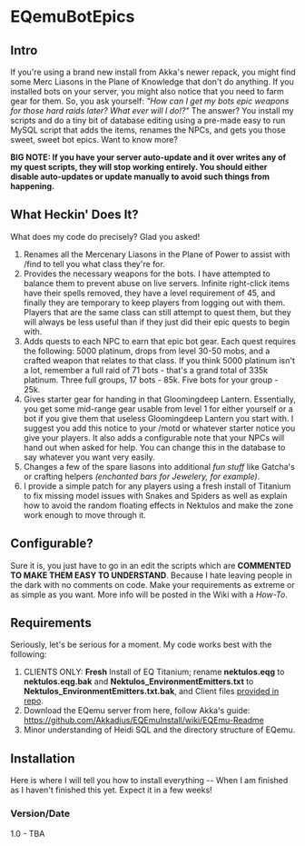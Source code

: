 # EQemuBotEpics

## Intro
If you're using a brand new install from Akka's newer repack, you might find some Merc Liasons in the Plane of Knowledge that don't do anything. If you installed bots on your server, you might also notice that you need to farm gear for them. So, you ask yourself: *"How can I get my bots epic weapons for those hard raids later? What ever will I do!?"*
The answer? You install my scripts and do a tiny bit of database editing using a pre-made easy to run MySQL script that adds the items, renames the NPCs, and gets you those sweet, sweet bot epics. Want to know more?

**BIG NOTE: If you have your server auto-update and it over writes any of my quest scripts, they will stop working entirely. You should either disable auto-updates or update manually to avoid such things from happening.**

## What Heckin' Does It?
What does my code do precisely? Glad you asked!
1. Renames all the Mercenary Liasons in the Plane of Power to assist with /find to tell you what class they're for.
2. Provides the necessary weapons for the bots. I have attempted to balance them to prevent abuse on live servers. Infinite right-click items have their spells removed, they have a level requirement of 45, and finally they are temporary to keep players from logging out with them. Players that are the same class can still attempt to quest them, but they will always be less useful than if they just did their epic quests to begin with.
3. Adds quests to each NPC to earn that epic bot gear. Each quest requires the following: 5000 platinum, drops from level 30-50 mobs, and a crafted weapon that relates to that class. If you think 5000 platinum isn't a lot, remember a full raid of 71 bots - that's a grand total of 335k platinum. Three full groups, 17 bots - 85k. Five bots for your group - 25k.
4. Gives starter gear for handing in that Gloomingdeep Lantern. Essentially, you get some mid-range gear usable from level 1 for either yourself or a bot if you give them that useless Gloomingdeep Lantern you start with. I suggest you add this notice to your /motd or whatever starter notice you give your players. It also adds a configurable note that your NPCs will hand out when asked for help. You can change this in the database to say whatever you want very easily.
5. Changes a few of the spare liasons into additional *fun stuff* like Gatcha's or crafting helpers *(enchanted bars for Jewelery, for example)*.
6. I provide a simple patch for any players using a fresh install of Titanium to fix missing model issues with Snakes and Spiders as well as explain how to avoid the random floating effects in Nektulos and make the zone work enough to move through it.

## Configurable?
Sure it is, you just have to go in an edit the scripts which are **COMMENTED TO MAKE THEM EASY TO UNDERSTAND**. Because I hate leaving people in the dark with no comments on code. Make your requirements as extreme or as simple as you want. More info will be posted in the Wiki with a *How-To*.

## Requirements
Seriously, let's be serious for a moment. My code works best with the following:
1. CLIENTS ONLY: **Fresh** Install of EQ Titanium; rename **nektulos.eqg** to **nektulos.eqg.bak** and **Nektulos_EnvironmentEmitters.txt** to **Nektulos_EnvironmentEmitters.txt.bak**, and Client files [provided in repo](https://github.com/Surumon/EQemuBotEpics/tree/master/client/Resources).
2. Download the EQemu server from here, follow Akka's guide: https://github.com/Akkadius/EQEmuInstall/wiki/EQEmu-Readme
3. Minor understanding of Heidi SQL and the directory structure of EQemu.

## Installation
Here is where I will tell you how to install everything -- When I am finished as I haven't finished this yet. Expect it in a few weeks!

### Version/Date
1.0 - TBA

